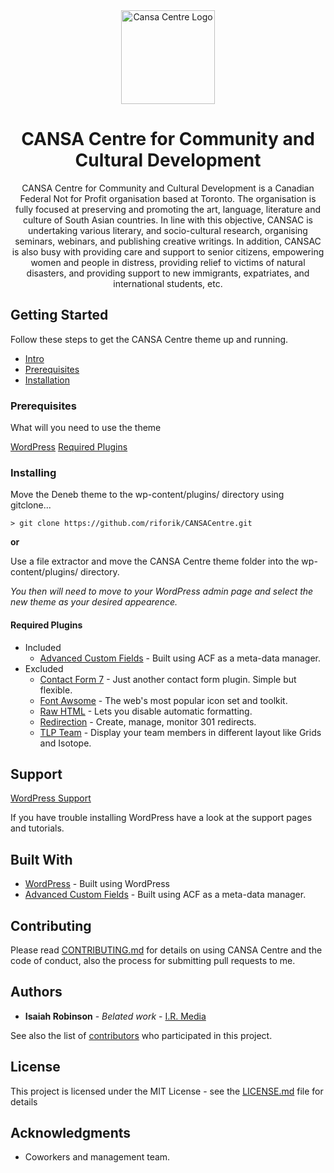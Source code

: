 
<div align="center" id="intro">
  <a href="https://www.cansacentre.com/">
    <img src="http://www.cansacentre.com/wp-content/uploads/2021/05/CANSA-Centre-Emblem.png" alt="Cansa Centre Logo" width="150" height="150">
  </a>
</div>
<h1 align="center">CANSA Centre for Community and Cultural Development</h1>

<div align="center">
<p>
CANSA Centre for Community and Cultural Development is a Canadian Federal Not for Profit organisation based at Toronto. The organisation is fully focused at preserving and promoting the art, language, literature and culture of South Asian countries. In line with this objective, CANSAC is undertaking various literary, and socio-cultural research, organising seminars, webinars, and publishing creative writings. In addition, CANSAC is also busy with providing care and support to senior citizens, empowering women and people in distress, providing relief to victims of natural disasters, and providing support to new immigrants, expatriates, and international students, etc.
</p>
</div>

## Getting Started
Follow these steps to get the CANSA Centre theme up and running.

- [Intro](#intro)
- [Prerequisites](#prerequisites)
- [Installation](#installing)

### Prerequisites

What will you need to use the theme

[WordPress](https://wordpress.org/)
[Required Plugins](#required-plugins)

### Installing
Move the Deneb theme to the wp-content/plugins/ directory using gitclone...

```shell
> git clone https://github.com/riforik/CANSACentre.git
```
**or**

Use a file extractor and move the CANSA Centre theme folder into the wp-content/plugins/ directory.

*You then will need to move to your WordPress admin page and select the new theme as your desired appearence.*


#### Required Plugins
* Included
	* [ Advanced Custom Fields](https://www.advancedcustomfields.com/) - Built using ACF as a meta-data manager.
* Excluded
	* [Contact Form 7](https://contactform7.com/) - Just another contact form plugin. Simple but flexible.
	* [Font Awsome](https://fontawesome.com/) - The web's most popular icon set and toolkit.
	* [Raw HTML](https://w-shadow.com/blog/2007/12/13/raw-html-in-wordpress/) - Lets you disable automatic formatting.
	* [Redirection](https://redirection.me/) - Create, manage, monitor 301 redirects.
	* [TLP Team](http://demo.radiustheme.com/wordpress/plugins/tlp-team/) - Display your team members in different layout like Grids and Isotope.


## Support

[WordPress Support](https://wordpress.org/support/)

If you have trouble installing WordPress have a look at the support pages and tutorials.

## Built With

* [WordPress](wordpress.org/) - Built using WordPress
* [ Advanced Custom Fields](https://www.advancedcustomfields.com/) - Built using ACF as a meta-data manager.

## Contributing

Please read [CONTRIBUTING.md](https://gist.github.com/PurpleBooth/b24679402957c63ec426) for details on using CANSA Centre and the code of conduct, also the process for submitting pull requests to me.


## Authors

* **Isaiah Robinson** - *Belated work* - [I.R. Media](https://isaiahrobinson.ca/)

See also the list of [contributors](https://github.com/riforik/CANSACentre/graphs/contributors) who participated in this project.

## License

This project is licensed under the MIT License - see the [LICENSE.md](LICENSE.md) file for details

## Acknowledgments

* Coworkers and management team.
